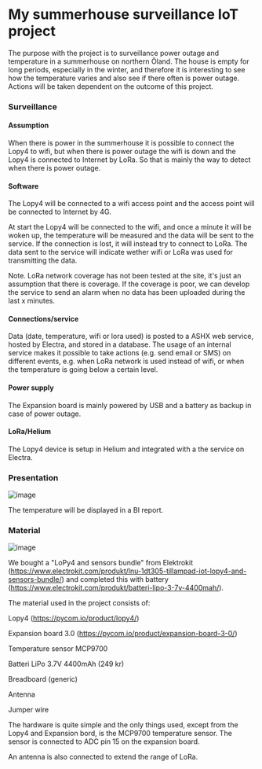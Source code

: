 

# My summerhouse surveillance IoT project

The purpose with the project is to surveillance power outage and temperature in a summerhouse on northern Öland. The house is empty for long periods, especially in the winter, and therefore it is interesting to see how the temperature varies and also see if there often is power outage. Actions will be taken dependent on the outcome of this project.

### Surveillance

#### Assumption
When there is power in the summerhouse it is possible to connect the Lopy4 to wifi, but when there is power outage the wifi is down and the Lopy4 is connected to Internet by LoRa. So that is mainly the way to detect when there is power outage.

#### Software
The Lopy4 will be connected to a wifi access point and the access point will be connected to Internet by 4G.

At start the Lopy4 will be connected to the wifi, and once a minute it will be woken up, the temperature will be measured and the data will be sent to the service. If the connection is lost, it will instead try to connect to LoRa. The data sent to the service will indicate wether wifi or LoRa was used for transmitting the data. 

Note. LoRa network coverage has not been tested at the site, it's just an assumption that there is coverage. If the coverage is poor, we can develop the service to send an alarm when no data has been uploaded during the last x minutes.

#### Connections/service
Data (date, temperature, wifi or lora used) is posted to a ASHX web service, hosted by Electra, and stored in a database. The usage of an internal service makes it possible to take actions (e.g. send email or SMS) on different events, e.g. when LoRa network is used instead of wifi, or when the temperature is going below a certain level.

#### Power supply
The Expansion board is mainly powered by USB and a battery as backup in case of power outage.

#### LoRa/Helium
The Lopy4 device is setup in Helium and integrated with a the service on Electra.

### Presentation

![image](https://user-images.githubusercontent.com/91141901/140646373-c2796a04-63bc-4d24-bb71-d68100b04e79.png)

The temperature will be displayed in a BI report.

### Material

![image](https://user-images.githubusercontent.com/91141901/140646210-71903b34-d8a9-414b-ad29-6fdb646d6eb2.png)

We bought a "LoPy4 and sensors bundle" from Elektrokit (https://www.electrokit.com/produkt/lnu-1dt305-tillampad-iot-lopy4-and-sensors-bundle/) and completed this with battery (https://www.electrokit.com/produkt/batteri-lipo-3-7v-4400mah/).

The material used in the project consists of:

Lopy4 (https://pycom.io/product/lopy4/)

Expansion board 3.0 (https://pycom.io/product/expansion-board-3-0/)

Temperature sensor MCP9700

Batteri LiPo 3.7V 4400mAh (249 kr)

Breadboard (generic)

Antenna

Jumper wire

The hardware is quite simple and the only things used, except from the Lopy4 and Expansion bord, is the MCP9700 temperature sensor. The sensor is connected to ADC pin 15 on the expansion board.

An antenna is also connected to extend the range of LoRa.
